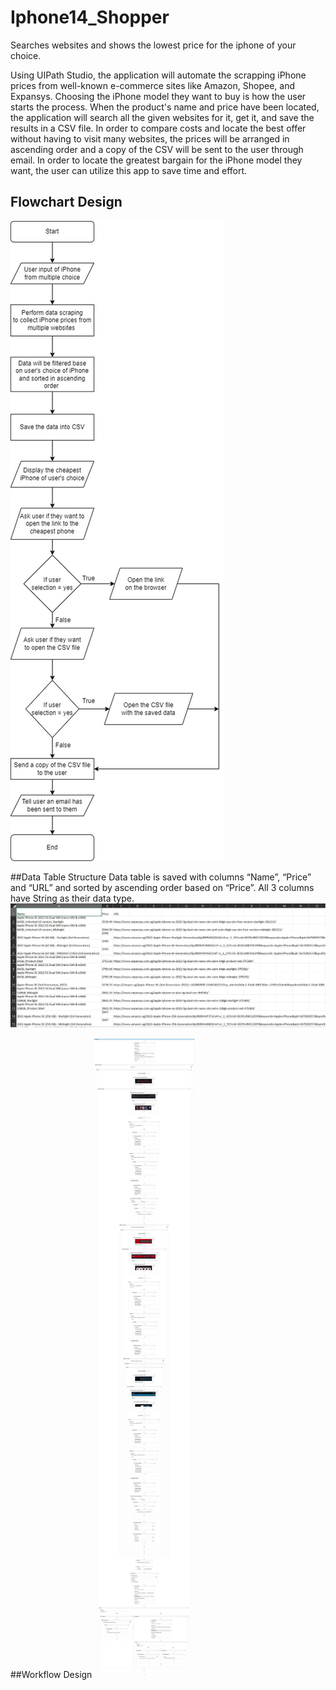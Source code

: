 # Iphone14_Shopper
 Searches websites and shows the lowest price for the iphone of your choice.

Using UIPath Studio, the application will automate the scrapping iPhone prices from well-known e-commerce sites like Amazon, Shopee, and Expansys. Choosing the iPhone model they want to buy is how the user starts the process. When the product's name and price have been located, the application will search all the given websites for it, get it, and save the results in a CSV file. In order to compare costs and locate the best offer without having to visit many websites, the prices will be arranged in ascending order and a copy of the CSV will be sent to the user through email. In order to locate the greatest bargain for the iPhone model they want, the user can utilize this app to save time and effort.

## Flowchart Design
![FlowChart Design of the Iphone14 shopper](https://github.com/LucidDreamsAlways/Iphone14_Shopper/blob/main/FlowChart.jpeg?raw=true)

##Data Table Structure
Data table is saved with columns “Name”, “Price” and “URL” and sorted by ascending order based on “Price”.
All 3 columns have String as their data type.
![FlowChart Design of the Iphone14 shopper](https://github.com/LucidDreamsAlways/Iphone14_Shopper/blob/main/DataTable.jpg?raw=true)

##Workflow Design
![FlowChart Design of the Iphone14 shopper](https://github.com/LucidDreamsAlways/Iphone14_Shopper/blob/main/Workflow.jpg?raw=true)


